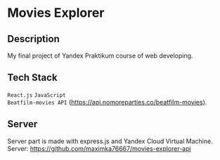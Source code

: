 # Movies Explorer

## Description
My final project of Yandex Praktikum course of web developing.  

## Tech Stack
`React.js`
`JavaScript`  
`Beatfilm-movies API` (https://api.nomoreparties.co/beatfilm-movies).  

## Server
Server part is made with express.js and Yandex Cloud Virtual Machine.  
Server: https://github.com/maximka76667/movies-explorer-api
